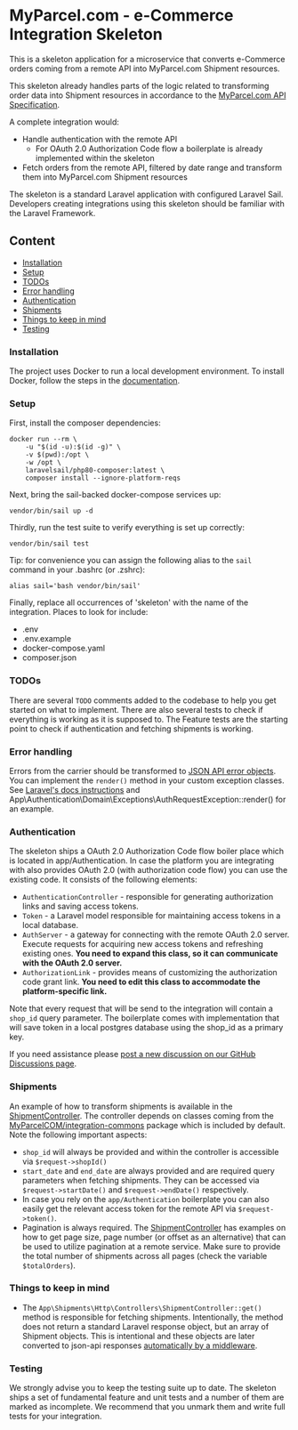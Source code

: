 # MyParcel.com - e-Commerce Integration Skeleton
This is a skeleton application for a microservice that converts e-Commerce orders coming from a remote API into MyParcel.com Shipment resources.

This skeleton already handles parts of the logic related to transforming order data into Shipment resources in accordance to the [MyParcel.com API Specification](https://api-specification.myparcel.com).

A complete integration would:
- Handle authentication with the remote API
    - For OAuth 2.0 Authorization Code flow a boilerplate is already implemented within the skeleton
- Fetch orders from the remote API, filtered by date range and transform them into MyParcel.com Shipment resources

The skeleton is a standard Laravel application with configured Laravel Sail. Developers creating integrations using this skeleton should be familiar with the Laravel Framework. 

## Content
- [Installation](#installation)
- [Setup](#setup)
- [TODOs](#todos)
- [Error handling](#error-handling)
- [Authentication](#authentication)
- [Shipments](#shipments)
- [Things to keep in mind](#things-to-keep-in-mind)
- [Testing](#testing)

### Installation
The project uses Docker to run a local development environment. To install Docker, follow the steps in the [documentation](https://docs.myparcel.com/development/docker/).

### Setup
First, install the composer dependencies:
```shell
docker run --rm \
    -u "$(id -u):$(id -g)" \
    -v $(pwd):/opt \
    -w /opt \
    laravelsail/php80-composer:latest \
    composer install --ignore-platform-reqs
```

Next, bring the sail-backed docker-compose services up:
```shell
vendor/bin/sail up -d
```

Thirdly, run the test suite to verify everything is set up correctly:
```shell
vendor/bin/sail test
```

Tip: for convenience you can assign the following alias to the `sail` command in your .bashrc (or .zshrc):
```shell
alias sail='bash vendor/bin/sail'
```

Finally, replace all occurrences of 'skeleton' with the name of the integration. Places to look for include:
- .env
- .env.example
- docker-compose.yaml
- composer.json

### TODOs
There are several `TODO` comments added to the codebase to help you get started on what to implement. 
There are also several tests to check if everything is working as it is supposed to. 
The Feature tests are the starting point to check if authentication and fetching shipments is working.

### Error handling
Errors from the carrier should be transformed to [JSON API error objects](https://jsonapi.org/format/#error-objects). 
You can implement the `render()` method in your custom exception classes. See [Laravel's docs instructions](https://laravel.com/docs/8.x/errors#renderable-exceptions) and App\Authentication\Domain\Exceptions\AuthRequestException::render() for an example.  

### Authentication
The skeleton ships a OAuth 2.0 Authorization Code flow boiler place which is located in app/Authentication. 
In case the platform you are integrating with also provides OAuth 2.0 (with authorization code flow) you can use the existing code. It consists of the following elements:
- `AuthenticationController` - responsible for generating authorization links and saving access tokens.
- `Token` - a Laravel model responsible for maintaining access tokens in a local database.
- `AuthServer` - a gateway for connecting with the remote OAuth 2.0 server. Execute requests for acquiring new access tokens and refreshing existing ones. **You need to expand this class, so it can communicate with the OAuth 2.0 server.**
- `AuthorizationLink` - provides means of customizing the authorization code grant link. **You need to edit this class to accommodate the platform-specific link.**

Note that every request that will be send to the integration will contain a `shop_id` query parameter. The boilerplate comes with implementation that will save token in a local postgres database using the shop_id as a primary key. 

If you need assistance please [post a new discussion on our GitHub Discussions page](https://github.com/MyParcelCOM/integration-skeleton/discussions).

### Shipments
An example of how to transform shipments is available in the [ShipmentController](app/Shipments/Http/Controllers/ShipmentController.php).
The controller depends on classes coming from the [MyParcelCOM/integration-commons](https://github.com/MyParcelCOM/integration-commons) package which is included by default.
Note the following important aspects:
- `shop_id` will always be provided and within the controller is accessible via `$request->shopId()`
- `start_date` and `end_date` are always provided and are required query parameters when fetching shipments. They can be accessed via `$request->startDate()` and `$request->endDate()` respectively.
- In case you rely on the `app/Authentication` boilerplate you can also easily get the relevant access token for the remote API via `$request->token()`.
- Pagination is always required. The [ShipmentController](app/Shipments/Http/Controllers/ShipmentController.php) has examples on how to get page size, page number (or offset as an alternative) that can be used to utilize pagination at a remote service. Make sure to provide the total number of shipments across all pages (check the variable `$totalOrders`).

### Things to keep in mind
- The `App\Shipments\Http\Controllers\ShipmentController::get()` method is responsible for fetching shipments. Intentionally, the method does not return a standard Laravel response object, but an array of Shipment objects. This is intentional and these objects are later converted to json-api responses [automatically by a middleware](https://github.com/MyParcelCOM/integration-commons/blob/master/src/Http/Middleware/TransformsToJsonApi.php).  

### Testing
We strongly advise you to keep the testing suite up to date. The skeleton ships a set of fundamental feature and unit tests and a number of them are marked as incomplete.
We recommend that you unmark them and write full tests for your integration. 
